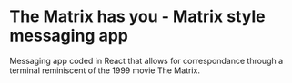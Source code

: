 # The Matrix has you - Matrix style messaging app

Messaging app coded in React that allows for correspondance through a terminal reminiscent of the 1999 movie The Matrix.
